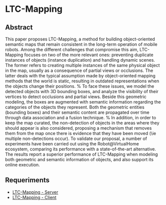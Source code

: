 # LTC-Mapping

## Abstract
This paper proposes LTC-Mapping, a method for building object-oriented semantic maps that remain consistent in the long-term operation of mobile robots. Among the different challenges that compromise this aim, LTC-Mapping focuses on two of the more relevant ones: preventing duplicate instances of objects (instance duplication) and handling dynamic scenes. The former refers to creating multiple instances of the same physical object in the map, usually as a consequence of partial views or occlusions. The latter deals with the typical assumption made by object-oriented mapping methods that the world is static, resulting in outdated representations when the objects change their positions.
%
To face these issues, we model the detected objects with 3D bounding boxes, and analyze the visibility of their vertices to detect occlusions and partial views. Beside this geometric modeling, the boxes are augmented with semantic information regarding the categories of the objects they represent. Both the geometric entities (bounding boxes) and their semantic content are propagated over time through data association and a fusion technique. 
%
In addition, in order to keep the map curated, the non-detection of objects in the areas where they should appear is also considered, proposing a mechanism that removes them from the map once there is evidence that they have been moved (\ie multiple non-detections occur). To validate our proposal, a number of experiments have been carried out using the Robot@VirtualHome ecosystem, comparing its performance with a state-of-the-art alternative. The results report a superior performance of LTC-Mapping when modeling both geometric and semantic information of objects, and also support its online execution.

## Requeriments
- [LTC-Mapping - Server](https://github.com/MAPIRlab/LTC-Mapping-Server)
- [LTC-Mapping - Client](https://github.com/MAPIRlab/LTC-Mapping-Client)
